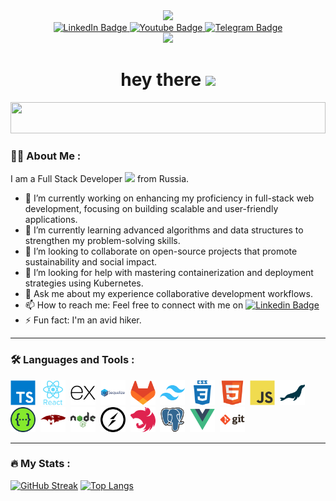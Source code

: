 <div id="header" align="center">
  <img src="https://media.giphy.com/media/v1.Y2lkPTc5MGI3NjExMDI5c3o0YnJidnV6cXd4ejlqc294NndoZDJzaXE4aHRneWR3aTJkcCZlcD12MV9pbnRlcm5hbF9naWZfYnlfaWQmY3Q9Zw/hpXdHPfFI5wTABdDx9/giphy.gif" width="700"/>
</div>
<div id="badges" align="center">
  <a href="https://www.linkedin.com/in/larisa-shirokikh-4b7b5b279/">
    <img src="https://img.shields.io/badge/LinkedIn-blue?style=plastic&logo=linkedin&logoColor=white" alt="LinkedIn Badge"/>
  </a>
  <a href="your-youtube-URL" align="center">
    <img src="https://img.shields.io/badge/YouTube-red?style=plastic&logo=youtube&logoColor=white" alt="Youtube Badge"/>
  </a>
  <a href="your-twitter-URL" align="center">
    <img src="https://img.shields.io/badge/Telegram-blue?style=plastic&logo=telegram&logoColor=white" alt="Telegram Badge"/>
  </a>
</div>

<div id="badges" align="center">
<img src="![](https://komarev.com/ghpvc/?username=LarisaShirokikh&style=flat-square&color=blue&label=PROFILE+VIEWS)"/>
</div>

<h1 align="center">
  hey there
  <img src="https://media.giphy.com/media/hvRJCLFzcasrR4ia7z/giphy.gif" width="30px"/>
</h1>

<div >
  <img src="https://media.giphy.com/media/v1.Y2lkPTc5MGI3NjExYXM4eHphZnpndmpubXNzeDRucm9kOHM4b2FsaXcxZ2Y0NnM0MXo2ayZlcD12MV9pbnRlcm5hbF9naWZfYnlfaWQmY3Q9Zw/u9FD8gYWCsrLWmhQUF/giphy.gif" width="100%" height="50"/>
</div>

### :woman_technologist: About Me :

  


I am a Full Stack Developer <img src="https://media.giphy.com/media/WUlplcMpOCEmTGBtBW/giphy.gif" width="50"> from Russia.

- 🔭 I’m currently working on enhancing my proficiency in full-stack web development, focusing on building scalable and user-friendly applications.
- 🌱 I’m currently learning advanced algorithms and data structures to strengthen my problem-solving skills.
- 👯 I’m looking to collaborate on open-source projects that promote sustainability and social impact.
- 🤔 I’m looking for help with mastering containerization and deployment strategies using Kubernetes.
- 💬 Ask me about my experience collaborative development workflows.
- 📫 How to reach me: Feel free to connect with me on [![Linkedin Badge](https://img.shields.io/badge/-Linkedin-blue?style=flat&logo=Linkedin&logoColor=white)](https://www.linkedin.com/in/larisa-shirokikh-4b7b5b279/)
- ⚡ Fun fact: I'm an avid hiker.

---

### :hammer_and_wrench: Languages and Tools :
<div>
  <img src="https://github.com/devicons/devicon/blob/master/icons/typescript/typescript-original.svg" title="typescript" alt="typescript" width="40" height="40"/>&nbsp;
  <img src="https://github.com/devicons/devicon/blob/master/icons/react/react-original-wordmark.svg" title="React" alt="React" width="40" height="40"/>&nbsp;
  <img src="https://github.com/devicons/devicon/blob/master/icons/express/express-original.svg" title="express" alt="express" width="40" height="40"/>&nbsp;
  <img src="https://github.com/devicons/devicon/blob/master/icons/sequelize/sequelize-original-wordmark.svg" title="sequelize" alt="sequelize" width="40" height="40"/>&nbsp;
  <img src="https://github.com/devicons/devicon/blob/master/icons/gitlab/gitlab-original.svg" title="gitlab" alt="gitlab" width="40" height="40"/>&nbsp;
  <img src="https://github.com/devicons/devicon/blob/master/icons/tailwindcss/tailwindcss-original.svg" title="tailwindcss" alt="tailwindcss " width="40" height="40"/>&nbsp;
  <img src="https://github.com/devicons/devicon/blob/master/icons/css3/css3-plain-wordmark.svg"  title="CSS3" alt="CSS" width="40" height="40"/>&nbsp;
  <img src="https://github.com/devicons/devicon/blob/master/icons/html5/html5-original.svg" title="HTML5" alt="HTML" width="40" height="40"/>&nbsp;
  <img src="https://github.com/devicons/devicon/blob/master/icons/javascript/javascript-original.svg" title="JavaScript" alt="JavaScript" width="40" height="40"/>&nbsp;
  <img src="https://github.com/devicons/devicon/blob/master/icons/mariadb/mariadb-original.svg" title="mariadb" alt="mariadb" width="40" height="40"/>&nbsp;
  <img src="https://github.com/devicons/devicon/blob/master/icons/swagger/swagger-original.svg" title="swagger"  alt="swagger" width="40" height="40"/>&nbsp;
  <img src="https://github.com/devicons/devicon/blob/master/icons/mongoose/mongoose-original.svg" title="mongoose"  alt="mongoose" width="40" height="40"/>&nbsp;
  <img src="https://github.com/devicons/devicon/blob/master/icons/nodejs/nodejs-original-wordmark.svg" title="NodeJS" alt="NodeJS" width="40" height="40"/>&nbsp;
  <img src="https://github.com/devicons/devicon/blob/master/icons/socketio/socketio-original.svg" title="socketio" alt="socketio" width="40" height="40"/>&nbsp;
  <img src="https://github.com/devicons/devicon/blob/master/icons/nestjs/nestjs-original.svg" title="nestjs" alt="nestjs" width="40" height="40"/>&nbsp;
  <img src="https://github.com/devicons/devicon/blob/master/icons/postgresql/postgresql-original.svg" title="postgresql" alt="postgresql" width="40" height="40"/>&nbsp;
  <img src="https://github.com/devicons/devicon/blob/master/icons/vuejs/vuejs-original.svg" title="vuejs" alt="vuejs" width="40" height="40"/>&nbsp;
  <img src="https://github.com/devicons/devicon/blob/master/icons/git/git-original-wordmark.svg" title="Git" **alt="Git" width="40" height="40"/>
</div>


---

### :fire: My Stats :

[![GitHub Streak](https://github-readme-streak-stats.herokuapp.com?user=LarisaShirokikh)](https://git.io/streak-stats)
[![Top Langs](https://github-readme-stats.vercel.app/api/top-langs/?username=LarisaShirokikh&layout=compact&theme=gh-light-mode-only)](https://github.com/anuraghazra/github-readme-stats#gh-light-mode-only)
